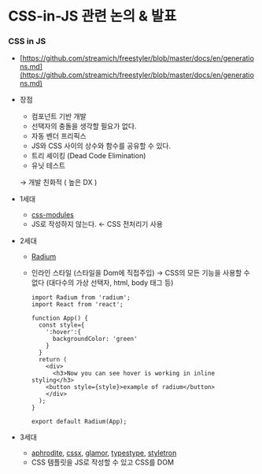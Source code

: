 # CSS-in-JS 관련 논의 & 발표

### CSS in JS

- [https://github.com/streamich/freestyler/blob/master/docs/en/generations.md](https://github.com/streamich/freestyler/blob/master/docs/en/generations.md)
- 장점
    - 컴포넌트 기반 개발
    - 선택자의 충돌을 생각할 필요가 없다.
    - 자동 벤더 프리픽스
    - JS와 CSS 사이의 상수와 함수를 공유할 수 있다.
    - 트리 셰이킹 (Dead Code Elimination)
    - 유닛 테스트
    
    → 개발 친화적 ( 높은 DX )
    
- 1세대
    - [css-modules](https://github.com/css-modules/css-modules)
    - JS로 작성하지 않는다. ← CSS 전처리기 사용
- 2세대
    - [Radium](https://github.com/FormidableLabs/radium)
    - 인라인 스타일 (스타일을 Dom에 직접주입) → CSS의 모든 기능을 사용할 수 없다 (대다수의 가상 선택자, html, body 태그 등)
        
        ```tsx
        import Radium from 'radium';
        import React from 'react';
          
        function App() {
          const style={
            ':hover':{
              backgroundColor: 'green'
            }
          }
          return (
            <div>
              <h3>Now you can see hover is working in inline styling</h3>
            <button style={style}>example of radium</button>
            </div>
          );
        }
          
        export default Radium(App);
        ```
        
- 3세대
    - [aphrodite](https://github.com/Khan/aphrodite), [cssx](https://github.com/krasimir/cssx), [glamor](https://github.com/threepointone/glamor), [typestype](https://github.com/typestyle/typestyle), [styletron](https://github.com/streamich/freestyler/blob/master/docs/en/lib-styletron)
    - CSS 템플릿을 JS로 작성할 수 있고 CSS를 DOM <style> 태그에 주입한다.
    - 템플릿이 정적이므로 컴포넌트의 프롭스를 사용할 수 없다. ← 한 번만 평가돼 CSS로 변환된다.
        - zero-runtime(build-time)
    - 런타임에 변하는 변수에 접근할 수 없다. → tradeoff 성능
- 4세대
    - [styled-components](https://github.com/styled-components/styled-components), [glamorous](https://github.com/paypal/glamorous)
    - 런타임에 변하는 변수에 접근할 수 있다.
    - 일반적으로 컴포넌트의 prop or state가 변할 때 리렌더 된다.
- ~~5세대~~
    - 컴포넌트의 `.render()` 함수 스코프에서 JS 변수를 사용할 수 있다.

## The tradeoffs of CSS-in-JS

- [https://medium.com/free-code-camp/the-tradeoffs-of-css-in-js-bee5cf926fdb](https://medium.com/free-code-camp/the-tradeoffs-of-css-in-js-bee5cf926fdb)
- Social Impact
    - 자바스크립트를 모르고 웹 개발을 하는 사람도 있다.
    - CSS-in-JS는 개발자들의 워크플로우에 큰 영향을 끼쳤다.
- Runtime Cost
    - CSS가 브라우저에서 JS의 런타임에 생성된다. (런타임 오버헤드 발생)
    - 라이브러리 마다 런타임 오버헤드를 처리하고 발생하는 부분이 다르며 전략에 대한 4가지 방법이 있다.
    1. Runtime Generation only
        - JS가 문서 로드되고 CSS가 생겨난다.
    2. Runtime Generation with Critical CSS
        - 중요한 CSS를 먼저 생성 → 초기 단계에서 UI를 차단하지 않는다.
    3. Build-time extraction only
        - 일반 웹의 기본전략
        - 일부 CSS-in-JS는 빌드 시 정적 CSS를 추출할 수 있다.
        - 런타임의 JS 값(상태)에 접근할 수 없다.
        - 렌더링 차단 요소 (CSS)
    4. Build-time extraction with Critical CSS
        - 빌드 타임에 중요한 CSS를 먼저 생성
- 접근성
    - 정적 사이트가 크리티컬 CSS의 추출 없이 구현될 때, HTML은 로드되어 평가되기 전까지 웹 페이지를 그릴 수 없다.
    - 임베드 방식의 문제점
- Critical CSS 코스트
    - CSS-in-JS에서 Critical CSS를 추출하기 위해선 SSR이 필요하다.
- 렌더링 블랙박스
    - 사용하는 CSS-in-JS 마다 CSS를 렌더링 하는 프로세스가 다르다.
- 러닝 커브
- 상호 운용성
- 보안 위험
- 읽을 수 없는 클래스

## Runtime CSS-in-JS

- [https://so-so.dev/web/css-in-js-whats-the-defference/](https://so-so.dev/web/css-in-js-whats-the-defference/)
- styled-components
    
    ```tsx
    // https://github.com/styled-components/styled-components/blob/8165cbe994f6f749236244f6f7017c2f0b9afcfe/packages/styled-components/src/constructors/constructWithOptions.ts#L39-L44
    /* Modify/inject new props at runtime */
    templateFunction.attrs = <Props = OuterProps>(attrs: Attrs<Props>) =>
      constructWithOptions<Constructor, Props>(componentConstructor, tag, {
        ...options,
        attrs: Array.prototype.concat(options.attrs, attrs).filter(Boolean),
      });
    ```
    
    - 페이지에서 사용하는 css만 head에 style tag로 삽입한다.
    - 최초 렌더링 이후 prop이나 state에 의해 변경되는 스타이을 style tag에 동적으로 삽입된다. (dev에선 DOM tree 변경)
    
    > **DOM injection (styled-components:)**이 방식은 DOM(**`<head>`**또는 **`<body>`**어딘가)에 **`<style>`**tag를 추가하고 [appendChild](https://developer.mozilla.org/en-US/docs/Web/API/Node/appendChild) 를 style node를 추가하는 방식입니다. [textContent](https://developer.mozilla.org/ko/docs/Web/API/Node/textContent) , [innerHTML](https://developer.mozilla.org/ko/docs/Web/API/Element/innerHTML) 을 추가하여 스타일 시트를 업데이트합니다.
    > 
- Emotion
    - styled-components와 비슷
    - [https://junghan92.medium.com/번역-우리가-css-in-js와-헤어지는-이유-a2e726d6ace6](https://junghan92.medium.com/%EB%B2%88%EC%97%AD-%EC%9A%B0%EB%A6%AC%EA%B0%80-css-in-js%EC%99%80-%ED%97%A4%EC%96%B4%EC%A7%80%EB%8A%94-%EC%9D%B4%EC%9C%A0-a2e726d6ace6)

## zero-runtime css-in-js

- linaria → 내부적으로 css variable을 사용해 동적으로 css 변경이 가능하다.
- 추출된 Critical CSS는 주요 렌더링 경로에서 사용하므로 문서 상단에 주입하고, 나머지는 link 태그로 로드하여 렌더링을 막지 않고 비동기로 로드할 수 있다. → `link 태그 비동기 로드?`

## near zero-runtime css-in-js

- stitches
    - cssom 수정 방식
    
    > **CSSStyleSheet API (stitches.js)**
    [CSSStylesSheet.insertRule](https://developer.mozilla.org/en-US/docs/Web/API/CSSStyleSheet/insertRule)을 사용하여 CSSOM에 직접 삽입합니다. 이 접근 방식을 사용하면
    > 
    > 
    > ```
    > <style>
    > ```
    > 
    > 태그에서는 빈 내용이 보이게 되고, DevTools에서 직접 선택하여 rule을 확인해야만 결과를 볼 수 있습니다.
    > 
    - styled-components에서는 prop에 의한 완전한 동적 스타일링이 가능하지만 stitches는 사전에 정의한 variants에 의한 스타일링만 가능

## Atomic CSS

### Tailwindcss

- [https://fe-developers.kakaoent.com/2022/220210-css-in-kakaowebtoon/](https://fe-developers.kakaoent.com/2022/220210-css-in-kakaowebtoon/)
- 미리 정의된 className을 조합해 스타일링 하는 방식
- rem이 기본단위 → 유틸리티 클래스 중에 하나를 골라야 한다.
- 애니메이션, 트랜지션 사용에 제약
- 자바스크립트 상태/값 공유 불가
- purge 설정을 통해 사용하지 않는 스타일은 결과물에서 제외할 수 있지만, Critical CSS에 대해 판단을 할 수 없다. (?)

## Stitches

- [https://stitches.dev/](https://stitches.dev/)
- variants를 사용해 성능 상에 이점은 있지만 어느정도 고수준의 디자인 토큰인 variants을 만들어내야 하는 코스트가 발생한다.
- css-in-js는 다른 라이브러리에 의존해 사용법이 언제든 달라질 수 있다.
- 렌더링 블랙박스

- 반복되는 스타일에 대해 atomic class로 변환해 같은 class를 사용할 수 있도록 최적화 해준다.
    
    → 같은 스타일이더라도 내부 순서가 변경되면 같은 class를 사용하지 않는다.
    
- —> 궁금한 점 렌더링이 발생할 때 마다 직렬화가 발생하는지?

## Tailwind vs Css-in-JS

- [https://sancho.dev/blog/tailwind-and-design-systems](https://sancho.dev/blog/tailwind-and-design-systems)
- [https://fe-developers.kakaoent.com/2022/221013-tailwind-and-design-system/](https://fe-developers.kakaoent.com/2022/221013-tailwind-and-design-system/)

## Further

- [https://github.com/andreipfeiffer/css-in-js/blob/main/README.md#1-using-style-tags](https://github.com/andreipfeiffer/css-in-js/blob/main/README.md#1-using-style-tags)
- [https://velog.io/@bepyan/CSS-in-JS-라이브러리에-대한-고찰](https://velog.io/@bepyan/CSS-in-JS-%EB%9D%BC%EC%9D%B4%EB%B8%8C%EB%9F%AC%EB%A6%AC%EC%97%90-%EB%8C%80%ED%95%9C-%EA%B3%A0%EC%B0%B0)
- [https://blog.cometkim.kr/posts/css-optimization-in-jamstack/](https://blog.cometkim.kr/posts/css-optimization-in-jamstack/)
- [https://pustelto.com/blog/css-vs-css-in-js-perf/](https://pustelto.com/blog/css-vs-css-in-js-perf/)
- [https://ped.ro/writing/why-i-build-design-systems-with-stitches-and-radix](https://ped.ro/writing/why-i-build-design-systems-with-stitches-and-radix)
- [https://fe-developers.kakaoent.com/2022/221013-tailwind-and-design-system/](https://fe-developers.kakaoent.com/2022/221013-tailwind-and-design-system/)
- Remix vs Next.js
    - [https://blog.bitsrc.io/remix-vs-next-js-a-detailed-comparison-6ff557f7b41f](https://blog.bitsrc.io/remix-vs-next-js-a-detailed-comparison-6ff557f7b41f)
    
    > Next.js supports server-side rendering (SSR), static site generation (SSG ), Incremental site regeneration (ISR), and CSR (client-side rendering) . On the other hand, Remix only supports SSR and CSR.
    > 
- typescript incremental